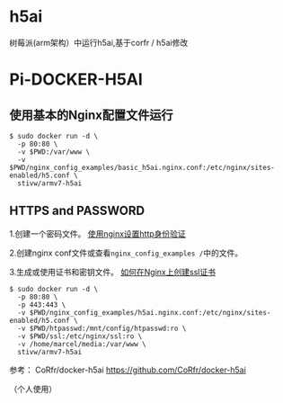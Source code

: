 # h5ai
树莓派(arm架构）中运行h5ai,基于corfr / h5ai修改


# Pi-DOCKER-H5AI

## 使用基本的Nginx配置文件运行



```
$ sudo docker run -d \
  -p 80:80 \
  -v $PWD:/var/www \
  -v $PWD/nginx_config_examples/basic_h5ai.nginx.conf:/etc/nginx/sites-enabled/h5.conf \
  stivw/armv7-h5ai
```

## HTTPS and PASSWORD

1.创建一个密码文件。 [使用nginx设置http身份验证](https://www.digitalocean.com/community/tutorials/how-to-set-up-http-authentication-with-nginx-on-ubuntu-12-10)

2.创建nginx conf文件或查看`nginx_config_examples /`中的文件。

3.生成或使用证书和密钥文件。 [如何在Nginx上创建ssl证书](https://www.digitalocean.com/community/tutorials/how-to-create-an-ssl-certificate-on-nginx-for-ubuntu-14-04)

```
$ sudo docker run -d \
  -p 80:80 \
  -p 443:443 \
  -v $PWD/nginx_config_examples/h5ai.nginx.conf:/etc/nginx/sites-enabled/h5.conf \
  -v $PWD/htpasswd:/mnt/config/htpasswd:ro \
  -v $PWD/ssl:/etc/nginx/ssl:ro \
  -v /home/marcel/media:/var/www \
  stivw/armv7-h5ai
```

参考：
CoRfr/docker-h5ai
https://github.com/CoRfr/docker-h5ai

（个人使用）
